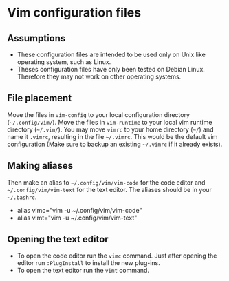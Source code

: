 # Vim configuration files

## Assumptions

 - These configuration files are intended to be used only on Unix like operating system, such as Linux.
 - Theses configuration files have only been tested on Debian Linux. Therefore they may not work on other operating systems.

## File placement

Move the files in `vim-config` to your local configuration directory (`~/.config/vim/`).
Move the files in `vim-runtime` to your local vim runtime directory (`~/.vim/`).
You may move `vimrc` to your home directory (`~/`) and name it `.vimrc`, resulting in the file `~/.vimrc`. This would be the default vim configuration (Make sure to backup an existing `~/.vimrc` if it already exists).

## Making aliases

Then make an alias to `~/.config/vim/vim-code` for the code editor and `~/.config/vim/vim-text` for the text editor. The aliases should be in your `~/.bashrc`.

- alias vimc="vim -u ~/.config/vim/vim-code"
- alias vimt="vim -u ~/.config/vim/vim-text"

## Opening the text editor

- To open the code editor run the `vimc` command. Just after opening the editor run `:PlugInstall` to install the new plug-ins.
- To open the text editor run the `vimt` command.
